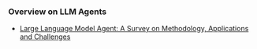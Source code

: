 
### Overview on LLM Agents

* [Large Language Model Agent: A Survey on Methodology, Applications and Challenges](https://arxiv.org/abs/2503.21460#)